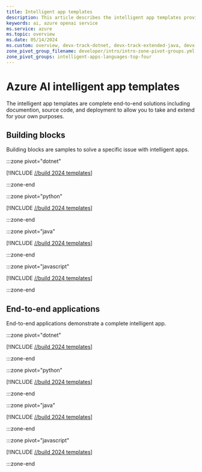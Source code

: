 ```yaml
---
title: Intelligent app templates
description: This article describes the intelligent app templates provided as GitHub repositories to build, deploy, and extend on Azure.
keywords: ai, azure openai service
ms.service: azure
ms.topic: overview
ms.date: 05/14/2024
ms.custom: overview, devx-track-dotnet, devx-track-extended-java, devx-track-go, devx-track-js, devx-track-python
zone_pivot_group_filename: developer/intro/intro-zone-pivot-groups.yml
zone_pivot_groups: intelligent-apps-languages-top-four
---
```


# Azure AI intelligent app templates

The intelligent app templates are complete end-to-end solutions including documention, source code, and deployment to allow you to take and extend for your own purposes. 

## Building blocks

Building blocks are samples to solve a specific issue with intelligent apps.  

:::zone pivot="dotnet"

[!INCLUDE [//build 2024 templates](../ai/includes/intelligent-app-building-blocks-dotnet.md)]

:::zone-end

:::zone pivot="python"

[!INCLUDE [//build 2024 templates](../ai/includes/intelligent-app-building-blocks-python.md)]


:::zone-end

:::zone pivot="java"

[!INCLUDE [//build 2024 templates](../ai/includes/intelligent-app-building-blocks-java.md)]


:::zone-end


:::zone pivot="javascript"

[!INCLUDE [//build 2024 templates](../ai/includes/intelligent-app-building-blocks-javascript.md)]


:::zone-end


## End-to-end applications

End-to-end applications demonstrate a complete intelligent app. 

:::zone pivot="dotnet"

[!INCLUDE [//build 2024 templates](../ai/includes/intelligent-app-templates-dotnet.md)]

:::zone-end

:::zone pivot="python"

[!INCLUDE [//build 2024 templates](../ai/includes/intelligent-app-templates-python.md)]


:::zone-end

:::zone pivot="java"

[!INCLUDE [//build 2024 templates](../ai/includes/intelligent-app-templates-java.md)]


:::zone-end


:::zone pivot="javascript"

[!INCLUDE [//build 2024 templates](../ai/includes/intelligent-app-templates-javascript.md)]


:::zone-end


